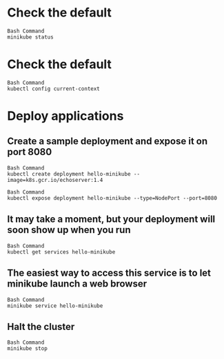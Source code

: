 # Check the default 
```
Bash Command
minikube status
```

# Check the default 
```
Bash Command
kubectl config current-context
```

# Deploy applications
## Create a sample deployment and expose it on port 8080
```
Bash Command
kubectl create deployment hello-minikube --image=k8s.gcr.io/echoserver:1.4
```


```
Bash Command
kubectl expose deployment hello-minikube --type=NodePort --port=8080
```

## It may take a moment, but your deployment will soon show up when you run
```
Bash Command
kubectl get services hello-minikube
```
## The easiest way to access this service is to let minikube launch a web browser 
```
Bash Command
minikube service hello-minikube
```
## Halt the cluster
```
Bash Command
minikube stop
```
